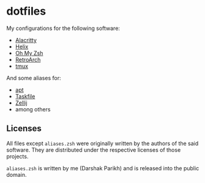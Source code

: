 # dotfiles

My configurations for the following software:

- [Alacritty](https://github.com/jwilm/alacritty)
- [Helix](https://helix-editor.com/)
- [Oh My Zsh](https://ohmyz.sh/)
- [RetroArch](https://www.retroarch.com/)
- [tmux](https://tmux.github.io/)

And some aliases for:

- [apt](https://en.wikipedia.org/wiki/Advanced_Packaging_Tool)
- [Taskfile](https://medium.com/@adrian_cooney/introducing-the-taskfile-5ddfe7ed83bd)
- [Zellij](https://zellij.dev/)
- among others



## Licenses

All files except `aliases.zsh` were originally written by the authors of the
said software. They are distributed under the respective licenses of those projects.

`aliases.zsh` is written by me (Darshak Parikh) and is released into the public domain.
